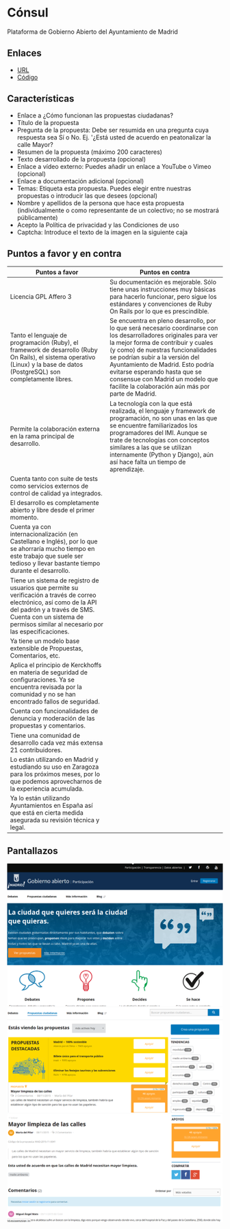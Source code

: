 

# Cónsul

Plataforma de Gobierno Abierto del Ayuntamiento de Madrid

## Enlaces

- [URL](https://decide.madrid.es)
- [Código](https://github.com/AyuntamientoMadrid/participacion)


## Características

-   Enlace a ¿Cómo funcionan las propuestas ciudadanas?
-   Título de la propuesta
-   Pregunta de la propuesta: Debe ser resumida en una pregunta cuya
    respuesta sea Sí o No. Ej. '¿Está usted de acuerdo en peatonalizar
    la calle Mayor?
-   Resumen de la propuesta (máximo 200 caracteres)
-   Texto desarrollado de la propuesta (opcional)
-   Enlace a vídeo externo: Puedes añadir un enlace a YouTube o Vimeo
    (opcional)
-   Enlace a documentación adicional (opcional)
-   Temas: Etiqueta esta propuesta. Puedes elegir entre nuestras
    propuestas o introducir las que desees (opcional)
-   Nombre y apellidos de la persona que hace esta propuesta
    (individualmente o como representante de un colectivo; no se
    mostrará públicamente)
-   Acepto la Política de privacidad y las Condiciones de uso
-   Captcha: Introduce el texto de la imagen en la siguiente caja

## Puntos a favor y en contra

| **Puntos a favor**                       | **Puntos en contra**                     |
| -- | -- |
| Licencia GPL Affero 3                | Su documentación es mejorable. Sólo tiene unas instrucciones muy básicas para hacerlo funcionar, pero sigue los estándares y convenciones de Ruby On Rails por lo que es prescindible.   |
| Tanto el lenguaje de programación (Ruby), el framework de desarrollo (Ruby On Rails), el sistema operativo (Linux) y la base de datos (PostgreSQL) son completamente libres.  | Se encuentra en pleno desarrollo, por lo que será necesario coordinarse con los desarrolladores originales para ver la mejor forma de contribuir y cuales (y como) de nuestras funcionalidades se podrían subir a la versión del Ayuntamiento de Madrid. Esto podría evitarse esperando hasta que se consensue con Madrid  un modelo que facilite la colaboración aún más por parte de Madrid.  | 
| Permite la colaboración externa en la rama principal de desarrollo.  | La tecnología con la que está realizada, el lenguaje y framework de programación, no son unas en las que se encuentre familiarizados los programadores del IMI. Aunque se trate de tecnologías con conceptos similares a las que se utilizan internamente (Python y Django), aún así hace falta un tiempo de aprendizaje. |
|Cuenta tanto con suite de tests como servicios externos de control de calidad ya integrados. ||
| El desarrollo es completamente abierto y libre desde el primer momento. ||
| Cuenta ya con internacionalización (en Castellano e Inglés), por lo que se ahorraría mucho tiempo en este trabajo que suele ser tedioso y llevar bastante tiempo durante el desarrollo. ||
| Tiene un sistema de registro de usuarios que permite su verificación a través de correo electrónico, así como de la API del padrón y a través de SMS. Cuenta con un sistema de permisos similar al necesario por las especificaciones.  ||
| Ya tiene un modelo base extensible de Propuestas, Comentarios, etc. ||
| Aplica el principio de Kerckhoffs en materia de seguridad de configuraciones. Ya se encuentra revisada por la comunidad y no se han encontrado fallos de seguridad. ||
| Cuenta con funcionalidades de denuncia y moderación de las propuestas y comentarios. ||
| Tiene una comunidad de desarrollo cada vez más extensa 21 contribuidores.||
| Lo están utilizando en Madrid y estudiando su uso en Zaragoza para los próximos meses, por lo que podemos aprovecharnos de la experiencia acumulada. ||
| Ya lo están utilizando Ayuntamientos en España así que está en cierta medida asegurada su revisión técnica y legal. ||

## Pantallazos

![](consul01.png)
![](consul02.png)
![](consul03.png)
